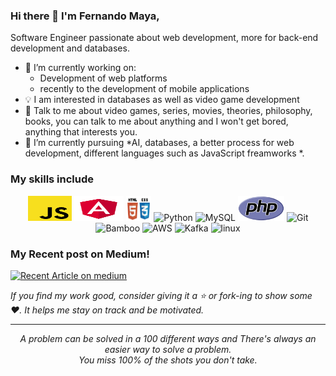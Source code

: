 ### Hi there 👋 I'm Fernando Maya,

Software Engineer passionate about web development, more for back-end development and databases.


- 🔭 I’m currently working on:
	- Development of web platforms
	- recently to the development of mobile applications
- :bulb: I am interested in databases as well as video game development
- 💬 Talk to me about video games, series, movies, theories, philosophy, books, you can talk to me about anything and I won't get bored, anything that interests you.
- 🌱 I’m currently pursuing *AI, databases, a better process for web development, different languages such as JavaScript freamworks *.

### My skills include

<p align="center">
	<img title="JS" alt="JS" src="https://github.com/FernandoMaya/FernandoMaya_/blob/65056a13c0592157af23efa889971c628a5ffa38/JS.png" width="70" height="40" />
	<img title="Angular" alt="Angular" src="https://github.com/FernandoMaya/FernandoMaya_/blob/65056a13c0592157af23efa889971c628a5ffa38/ANGULAR.png" width="80" height="40" />
	<img title="HTML" alt="HTML" src="https://github.com/FernandoMaya/FernandoMaya_/blob/65056a13c0592157af23efa889971c628a5ffa38/HTML.png" width="40" height="40" />
	<img title="Python" alt="Python" src="https://raw.githubusercontent.com/Thomas-George-T/Thomas-George-T/master/assets/python.svg" width="40" height="40" />
	<img title="MySQL" alt="MySQL" src="https://raw.githubusercontent.com/Thomas-George-T/Thomas-George-T/master/assets/mysql.svg" width="40" height="40" />
	<img title="PHP" alt="PHP" src="PHP.png" height="40" />
	<img title="Git" alt="Git" src="https://raw.githubusercontent.com/Thomas-George-T/Thomas-George-T/master/assets/git.svg" width="70" height="40" />
	<img title="Bamboo" alt="Bamboo" src="https://raw.githubusercontent.com/Thomas-George-T/Thomas-George-T/master/assets/bamboo.svg" width="40" height="40" />	
	<img title="AWS" alt="AWS" src="https://raw.githubusercontent.com/Thomas-George-T/Thomas-George-T/master/assets/aws.svg" width="60" height="40" />
	<img title="Kafka" alt="Kafka" src="https://raw.githubusercontent.com/Thomas-George-T/Thomas-George-T/master/assets/kafka.svg" width="105" height="40" />
	<img title="linux" alt="linux" src="https://raw.githubusercontent.com/Thomas-George-T/Thomas-George-T/master/assets/linux-tux.svg" width="40" />
</p>

<!--
*Thomas-George-T/Thomas-George-T* is a ✨ special ✨ repository because its `README.md` (this file) appears on your GitHub profile.
T
Here are some ideas to get you started:

- 🔭 I’m currently working on ...
- 🌱 I’m currently learning ...
- 👯 I’m looking to collaborate on ...
- 🤔 I’m looking for help with ...
- 💬 Ask me about ...
- 📫 How to reach me: ...
- 😄 Pronouns: ...
- ⚡ Fun fact: ...
-->


### My Recent post on Medium!
<a target="_blank" href="https://github-readme-medium-recent-article.vercel.app/medium/@thomas_george_thomas/0"><img src="https://github-readme-medium-recent-article.vercel.app/medium/@thomas_george_thomas/0" alt="Recent Article on medium"></img></a>   
    
    
*If you find my work good, consider giving it a :star: or fork-ing to show some :heart:. It helps me stay on track and be motivated.*
<hr>
<p align="center">
   <i>A problem can be solved in a 100 different ways and There's always an easier way to solve a problem.</i>
   <br>
   <i>You miss 100% of the shots you don't take.</i>
   <br>
<br>	
<a target="_blank" href="https://www.linkedin.com/in/thomasgeorgethomas"><img src="https://img.shields.io/badge/-LinkedIn-0077B5?style=for-the-badge&logo=Linkedin&logoColor=w…
